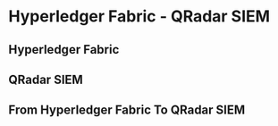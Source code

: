 # Hyperledger Fabric - QRadar SIEM
## Hyperledger Fabric
## QRadar SIEM
## From Hyperledger Fabric To QRadar SIEM
